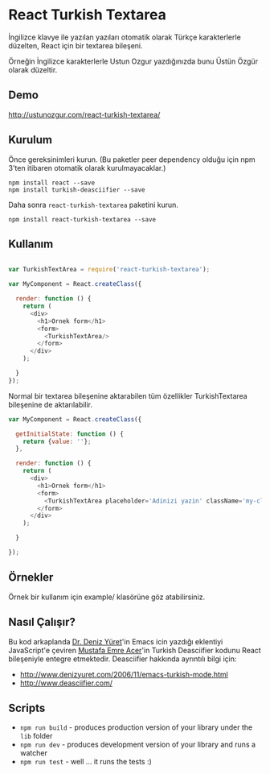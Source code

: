 # React Turkish Textarea

İngilizce klavye ile yazılan yazıları otomatik olarak Türkçe karakterlerle düzelten, React için bir textarea bileşeni.

Örneğin İngilizce karakterlerle Ustun Ozgur yazdığınızda bunu Üstün Özgür olarak düzeltir.

## Demo

http://ustunozgur.com/react-turkish-textarea/

## Kurulum

Önce gereksinimleri kurun. (Bu paketler peer dependency olduğu için npm 3'ten itibaren otomatik olarak kurulmayacaklar.)

```shell
npm install react --save
npm install turkish-deasciifier --save
```
Daha sonra `react-turkish-textarea` paketini kurun.

```shell
npm install react-turkish-textarea --save
```


## Kullanım


```js

var TurkishTextArea = require('react-turkish-textarea');

var MyComponent = React.createClass({

  render: function () {
    return (
      <div>
        <h1>Ornek form</h1>
        <form>
          <TurkishTextArea/>
        </form>
      </div>
    );

  }
});
```

Normal bir textarea bileşenine aktarabilen tüm özellikler TurkishTextarea bileşenine de aktarılabilir.

```js
var MyComponent = React.createClass({

  getInitialState: function () {
    return {value: ''};
  },

  render: function () {
    return (
      <div>
        <h1>Ornek form</h1>
        <form>
          <TurkishTextArea placeholder='Adinizi yazin' className='my-class' style={{fontSize: 16, color: 'red'}} onChange={this.setValue} value={this.state.value}/>
        </form>
      </div>
    );

  }

});

```

## Örnekler

Örnek bir kullanım için example/ klasörüne göz atabilirsiniz.

## Nasıl Çalışır?

Bu kod arkaplanda [Dr. Deniz Yüret](http://www.denizyuret.com/)'in Emacs icin yazdığı eklentiyi JavaScript'e
çeviren [Mustafa Emre Acer](http://www.mustafaacer.com/)'in Turkish Deasciifier kodunu React bileşeniyle
entegre etmektedir. Deasciifier hakkında ayrıntılı bilgi için:

- http://www.denizyuret.com/2006/11/emacs-turkish-mode.html
- http://www.deasciifier.com/

## Scripts

* `npm run build` - produces production version of your library under the `lib` folder
* `npm run dev` - produces development version of your library and runs a watcher
* `npm run test` - well ... it runs the tests :)

